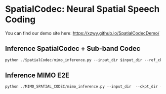# SpatialCodec: Neural Spatial Speech Coding
You can find our demo site here: https://xzwy.github.io/SpatialCodecDemo/

##  Inference SpatialCodec + Sub-band Codec
```python 
python ./SpatialCodec/mimo_inference.py --input_dir $input_dir --ref_ckpt_dir $ref_ckpt_dir --spatial_ckpt_dir $spatial_ckpt_dir --output_dir $output_dir
```

##  Inference MIMO E2E
```python
python ./MIMO_SPATIAL_CODEC/mimo_inference.py --input_dir  --ckpt_dir --output_dir
```